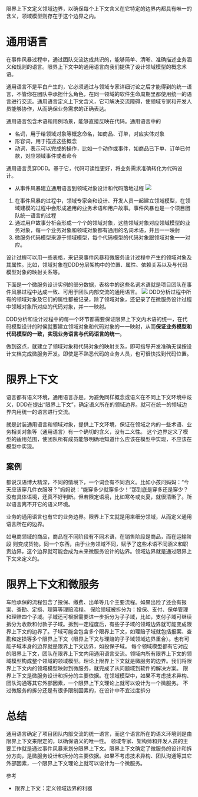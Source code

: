 限界上下文定义领域边界，以确保每个上下文含义在它特定的边界内都具有唯一的含义，领域模型则存在于这个边界之内。

# 通用语言
在事件风暴过程中，通过团队交流达成共识的，能够简单、清晰、准确描述业务涵义和规则的语言。限界上下文中的通用语言向我们提供了设计领域模型的概念术语。

通用语言不是平白产生的，它必须通过与领域专家详细讨论之后才能得到的统一语言，不管你在团队中承担什么角色，在同一领域的软件生命周期里都使用统一的语言进行交流。通用语言定义上下文含义，它可解决交流障碍，使领域专家和开发人员能够协作，从而确保业务需求的正确表达。

通用语言包含术语和用例场景，能够直接反映在代码。通用语言中的
- 名词，用于给领域对象等概念命名，如商品、订单，对应实体对象
- 形容词，用于描述这些概念
- 动词，表示可以完成的操作，比如一个动作或事件，如商品已下单、订单已付款，对应领域事件或者命令

通用语言贯穿DDD。基于它，代码可读性更好，将业务需求准确转化为代码设计。

- 从事件风暴建立通用语言到领域对象设计和代码落地过程
![](https://img-blog.csdnimg.cn/2020092919365579.png?x-oss-process=image/watermark,type_ZmFuZ3poZW5naGVpdGk,shadow_10,text_aHR0cHM6Ly9ibG9nLmNzZG4ubmV0L3FxXzMzNTg5NTEw,size_16,color_FFFFFF,t_70#pic_center)

1. 在事件风暴的过程中，领域专家会和设计、开发人员一起建立领域模型，在领域建模的过程中会形成通用的业务术语和用户故事。事件风暴也是一个项目团队统一语言的过程
2. 通过用户故事分析会形成一个个的领域对象，这些领域对象对应领域模型的业务对象，每一个业务对象和领域对象都有通用的名词术语，并且一一映射
3. 微服务代码模型来源于领域模型，每个代码模型的代码对象跟领域对象一一对应。

设计过程可以用一些表格，来记录事件风暴和微服务设计过程中产生的领域对象及其属性。比如，领域对象在DDD分层架构中的位置、属性、依赖关系以及与代码模型对象的映射关系等。

下面是一个微服务设计实例的部分数据，表格中的这些名词术语就是项目团队在事件风暴过程中达成一致、可用于团队内部交流的通用语言。
![](https://img-blog.csdnimg.cn/20200929234859468.png?x-oss-process=image/watermark,type_ZmFuZ3poZW5naGVpdGk,shadow_10,text_aHR0cHM6Ly9ibG9nLmNzZG4ubmV0L3FxXzMzNTg5NTEw,size_16,color_FFFFFF,t_70#pic_center)
DDD分析过程中所有的领域对象及它们的属性都被记录，除了领域对象，还记录了在微服务设计过程中领域对象所对应的代码对象，并一一映射。


DDD分析和设计过程中的每一个环节都需要保证限界上下文内术语的统一，在代码模型设计的时侯就要建立领域对象和代码对象的一一映射，从而**保证业务模型和代码模型的一致，实现业务语言与代码语言的统一**。

做到这点，就建立了领域对象和代码对象的映射关系，即可指导开发准确无误按设计文档完成微服务开发。即使是不熟悉代码的业务人员，也可很快找到代码位置。

# 限界上下文
语言都有语义环境，通用语言亦是。为避免同样概念或语义在不同上下文环境中歧义，DDD在提出“限界上下文”，确定语义所在的领域边界。就可在统一的领域边界内用统一的语言进行交流。

就是封装通用语言和领域对象，提供上下文环境，保证在领域之内的一些术语、业务相关对象等（通用语言）有一个确切的含义，没有二义性。
这个边界定义了模型的适用范围，使团队所有成员能够明确地知道什么应该在模型中实现，不应该在模型中实现。

## 案例
都说汉语博大精深，不同的情境下，一个词会有不同涵义。比如小孩问妈妈：“今天应该穿几件衣服呀？”妈妈说：“能穿多少就穿多少！”那到底是穿多还是穿少？没有具体语境，还真不好判断。但若限定语境，比如寒冬或炎夏，就很清晰了。所以语言离不开它的语义环境。

业务的通用语言也有它的业务边界。限界上下文就是用来细分领域，从而定义通用语言所在的边界。

如电商领域的商品，商品在不同阶段有不同术语，在销售阶段是商品，而在运输阶段
则变成货物。同一个东西，由于业务领域不同，赋予了这些术语不同涵义和职责边界，这个边界就可能会成为未来微服务设计的边界。领域边界就是通过限界上下文来定义的。

# 限界上下文和微服务
车险承保的流程包含了投保、缴费、出单等几个主要流程。如果出险了还会有报案、查勘、定损、理算等理赔流程。
保险领域被拆分为：投保、支付、保单管理和理赔四个子域。子域还可根据需要进一步拆分为子子域，比如，支付子域可继续拆分为收款和付款子子域。拆到一定程度后，有些子子域的领域边界就可能变成限界上下文的边界了。子域可能会包含多个限界上下文，如理赔子域就包括报案、查勘和定损等多个限界上下文（限界上下文与理赔的子子域领域边界重合）。也有可能子域本身的边界就是限界上下文边界，如投保子域。
每个领域模型都有它对应的限界上下文，团队在限界上下文内用通用语言交流。领域内所有限界上下文的领域模型构成整个领域的领域模型。理论上限界上下文就是微服务的边界。我们将限界上下文内的领域模型映射到微服务，就完成了从问题域到软件的解决方案。
限界上下文是微服务设计和拆分的主要依据。在领域模型中，如果不考虑技术异构、团队沟通等其它外部因素，一个限界上下文理论上就可以设计为一个微服务。
不过微服务的拆分还是有很多限制因素的，在设计中不宜过度拆分

# 总结
通用语言确定了项目团队内部交流的统一语言，而这个语言所在的语义环境则是由限界上下文来限定的，以确保语义的唯一性。
领域专家、架构师和开发人员的主要工作就是通过事件风暴来划分限界上下文。限界上下文确定了微服务的设计和拆分方向，是微服务设计和拆分的主要依据。如果不考虑技术异构、团队沟通等其它外部因素，一个限界上下文理论上就可以设计为一个微服务。

参考
- 限界上下文：定义领域边界的利器
